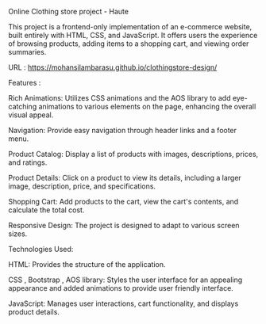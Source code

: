 Online Clothing store project - Haute

This project is a frontend-only implementation of an e-commerce website, built entirely with HTML, CSS, and JavaScript. It offers users the experience of browsing products, adding items to a shopping cart, and viewing order summaries. 

URL : https://mohansilambarasu.github.io/clothingstore-design/

Features :

Rich Animations: Utilizes CSS animations and the AOS library to add eye-catching animations to various elements on the page, enhancing the overall visual appeal.

Navigation: Provide easy navigation through header links and a footer menu.

Product Catalog: Display a list of products with images, descriptions, prices, and ratings.

Product Details: Click on a product to view its details, including a larger image, description, price, and specifications.

Shopping Cart: Add products to the cart, view the cart's contents, and calculate the total cost.

Responsive Design: The project is designed to adapt to various screen sizes.


Technologies Used:

HTML: Provides the structure of the application.

CSS , Bootstrap , AOS library: Styles the user interface for an appealing appearance and added animations to provide user friendly interface.

JavaScript: Manages user interactions, cart functionality, and displays product details.
